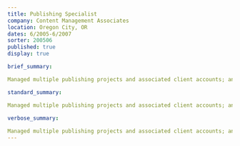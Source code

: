 ```yaml
---
title: Publishing Specialist
company: Content Management Associates
location: Oregon City, OR
dates: 6/2005-6/2007
sorter: 200506
published: true
display: true

brief_summary:

Managed multiple publishing projects and associated client accounts; analyzed, designed and built SQL and XML document structures; wrote and edited in-house documentation.

standard_summary:

Managed multiple publishing projects and associated client accounts; analyzed, designed and built SQL and XML document structures; wrote and edited in-house documentation.

verbose_summary:
  
Managed multiple publishing projects and associated client accounts; analyzed, designed and built SQL and XML document structures; wrote and edited in-house documentation.
---
```

